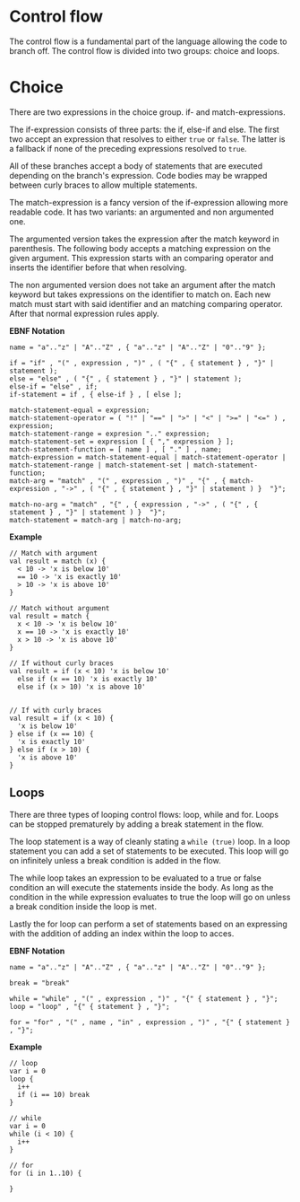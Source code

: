 # Control flow

The control flow is a fundamental part of the language allowing the code to branch off. The control flow is divided into two groups: choice and loops.

# Choice

There are two expressions in the choice group. if- and match-expressions.

The if-expression consists of three parts: the if, else-if and else. The first two accept an expression that resolves to either `true` or `false`. The latter is a fallback if none of the preceding expressions resolved to `true`.

All of these branches accept a body of statements that are executed depending on the branch's expression. Code bodies may be wrapped between curly braces to allow multiple statements.

The match-expression is a fancy version of the if-expression allowing more readable code. It has two variants: an argumented and non argumented one. 

The argumented version takes the expression after the match keyword in parenthesis. The following body accepts a matching expression on the given argument. This expression starts with an comparing operator and inserts the identifier before that when resolving.

The non argumented version does not take an argument after the match keyword but takes expressions on the identifier to match on. Each new match must start with said identifier and an matching comparing operator. After that normal expression rules apply.

__EBNF Notation__
```ebnf
name = "a".."z" | "A".."Z" , { "a".."z" | "A".."Z" | "0".."9" };

if = "if" , "(" , expression , ")" , ( "{" , { statement } , "}" | statement );
else = "else" , ( "{" , { statement } , "}" | statement );
else-if = "else" , if;
if-statement = if , { else-if } , [ else ];

match-statement-equal = expression;
match-statement-operator = ( "!" | "==" | ">" | "<" | ">=" | "<=" ) , expression;
match-statement-range = expresion ".." expression;
match-statement-set = expression [ { "," expression } ];
match-statement-function = [ name ] , [ "." ] , name;
match-expression = match-statement-equal | match-statement-operator | match-statement-range | match-statement-set | match-statement-function;
match-arg = "match" , "(" , expression , ")" , "{" , { match-expression , "->" , ( "{" , { statement } , "}" | statement ) }  "}";

match-no-arg = "match" , "{" , { expression , "->" , ( "{" , { statement } , "}" | statement ) }  "}";
match-statement = match-arg | match-no-arg;
```

__Example__
```ttr
// Match with argument
val result = match (x) {
  < 10 -> 'x is below 10'
  == 10 -> 'x is exactly 10'
  > 10 -> 'x is above 10'
}

// Match without argument
val result = match {
  x < 10 -> 'x is below 10'
  x == 10 -> 'x is exactly 10'
  x > 10 -> 'x is above 10'
}

// If without curly braces
val result = if (x < 10) 'x is below 10'
  else if (x == 10) 'x is exactly 10'
  else if (x > 10) 'x is above 10'


// If with curly braces
val result = if (x < 10) {
  'x is below 10'
} else if (x == 10) {
  'x is exactly 10'
} else if (x > 10) {
  'x is above 10'
}
```

## Loops

There are three types of looping control flows: loop, while and for. Loops can be stopped prematurely by adding a break statement in the flow. 

The loop statement is a way of cleanly stating a `while (true)` loop. In a loop statement you can add a set of statements to be executed. This loop will go on infinitely unless a break condition is added in the flow.

The while loop takes an expression to be evaluated to a true or false condition an will execute the statements inside the body. As long as the condition in the while expression evaluates to true the loop will go on unless a break condition inside the loop is met.

Lastly the for loop can perform a set of statements based on an expressing with the addition of adding an index within the loop to acces.

__EBNF Notation__
```ebnf
name = "a".."z" | "A".."Z" , { "a".."z" | "A".."Z" | "0".."9" };

break = "break"

while = "while" , "(" , expression , ")" , "{" { statement } , "}";
loop = "loop" , "{" { statement } , "}";

for = "for" , "(" , name , "in" , expression , ")" , "{" { statement } , "}";
```

__Example__
```ttr
// loop
var i = 0
loop {
  i++
  if (i == 10) break
}

// while
var i = 0
while (i < 10) {
  i++
}

// for
for (i in 1..10) {

}
```
